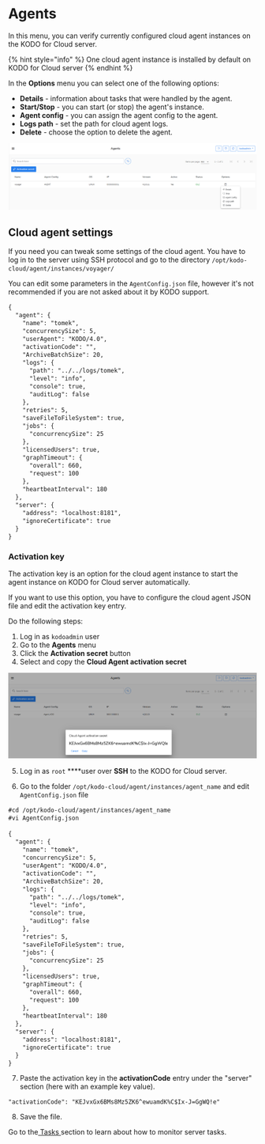 # Agents

In this menu, you can verify currently configured cloud agent instances on the KODO for Cloud server.

{% hint style="info" %}
One cloud agent instance is installed by default on KODO for Cloud server
{% endhint %}

In the **Options**  menu you can select one of the following options:

* **Details** - information about tasks that were handled by the agent.  
* **Start/Stop** - you can start \(or stop\) the agent's instance.
* **Agent config** - you can assign the agent config to the agent.
* **Logs path** - set the path for cloud agent logs.
* **Delete** - choose the option to delete the agent.

![](../../.gitbook/assets/image%20%2845%29.png)

## Cloud agent settings

If you need you can tweak some settings of the cloud agent. You have to log in to the server using SSH protocol and go to the directory `/opt/kodo-cloud/agent/instances/voyager/` 

You can edit some parameters in the `AgentConfig.json` file, however it's not recommended if you are not asked about it by KODO support.     

```text
{
  "agent": {
    "name": "tomek",
    "concurrencySize": 5,
    "userAgent": "KODO/4.0",
    "activationCode": "",
    "ArchiveBatchSize": 20,
    "logs": {
      "path": "../../logs/tomek",
      "level": "info",
      "console": true,
      "auditLog": false
    },
    "retries": 5,
    "saveFileToFileSystem": true,
    "jobs": {
      "concurrencySize": 25
    },
    "licensedUsers": true,
    "graphTimeout": {
      "overall": 660,
      "request": 100
    },
    "heartbeatInterval": 180
  },
  "server": {
    "address": "localhost:8181",
    "ignoreCertificate": true
  }
}
```

### Activation key

The activation key is an option for the cloud agent instance to start the agent instance on KODO for Cloud server automatically.

If you want to use this option, you have to configure the cloud agent JSON file and edit the activation key entry.

Do the following steps:

1. Log in as `kodoadmin` user 
2. Go to the **Agents** menu
3. Click the **Activation secret** button
4. Select and copy the **Cloud Agent activation secret**

![](../../.gitbook/assets/image%20%2856%29.png)

5.  Log in as `root` ****user over **SSH** to the KODO for Cloud server.

6. Go to the folder `/opt/kodo-cloud/agent/instances/agent_name` and edit `AgentConfig.json` file

```text
#cd /opt/kodo-cloud/agent/instances/agent_name
#vi AgentConfig.json

{
  "agent": {
    "name": "tomek",
    "concurrencySize": 5,
    "userAgent": "KODO/4.0",
    "activationCode": "",
    "ArchiveBatchSize": 20,
    "logs": {
      "path": "../../logs/tomek",
      "level": "info",
      "console": true,
      "auditLog": false
    },
    "retries": 5,
    "saveFileToFileSystem": true,
    "jobs": {
      "concurrencySize": 25
    },
    "licensedUsers": true,
    "graphTimeout": {
      "overall": 660,
      "request": 100
    },
    "heartbeatInterval": 180
  },
  "server": {
    "address": "localhost:8181",
    "ignoreCertificate": true
  }
}
```

7. Paste the activation key in the **activationCode** entry under the "server" section \(here with an example key value\).

```text
"activationCode": "KEJvxGx6BMs8Mz5ZK6^ewuamdK%C$Ix-J=GgWQ!e"
```

8. Save the file.

Go to the[ Tasks ](https://storware.gitbook.io/kodo-for-cloud-office365/administration/kodoadmin-user-guide/tasks)section to learn about how to monitor server tasks.

